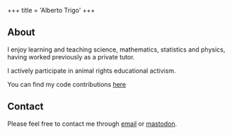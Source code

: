 +++
title  = 'Alberto Trigo'
+++

## About

I enjoy learning and teaching science, mathematics, statistics and physics, having worked previously as a private tutor.

I actively participate in animal rights educational activism.

You can find my code contributions [here](https://github.com/tunjan)

## Contact

Please feel free to contact me through [email](mailto:contact@albertotrigo.eu) or [mastodon](https://scicomm.xyz/@tunjan).


